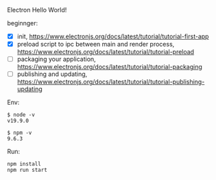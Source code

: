 Electron Hello World!

beginnger: 

- [x] init, https://www.electronjs.org/docs/latest/tutorial/tutorial-first-app
- [x] preload script to ipc between main and render process, https://www.electronjs.org/docs/latest/tutorial/tutorial-preload
- [ ] packaging your application, https://www.electronjs.org/docs/latest/tutorial/tutorial-packaging
- [ ] publishing and updating, https://www.electronjs.org/docs/latest/tutorial/tutorial-publishing-updating

Env:

```shell
$ node -v
v19.9.0

$ npm -v
9.6.3
```

Run:

```shell
npm install 
npm run start
```